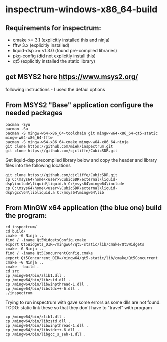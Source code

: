 # inspectrum-windows-x86_64-build

## Requirements for inspectrum:
* cmake >= 3.1 (explicitly installed this and ninja)
* fftw 3.x	(explicitly installed)
* liquid-dsp >= v1.3.0 (found pre-compiled libraries)
* pkg-config (did not explicitly install this)
* qt5 (explicitly installed the static library)


## get MSYS2 here https://www.msys2.org/
following instructions - I used the defaul options

## From MSYS2 "Base" application configure the needed packages

```
pacman -Syu
pacman -Su
pacman -S mingw-w64-x86_64-toolchain git mingw-w64-x86_64-qt5-static mingw-w64-x86_64-fftw
pacman -S mingw-w64-x86_64-cmake mingw-w64-x86_64-ninja
git clone https://github.com/miek/inspectrum.git
git clone https://github.com/cjcliffe/CubicSDR.git
```

Get liquid-dsp precomplied library below and copy the header and library files into the following locations

```
git clone https://github.com/cjcliffe/CubicSDR.git
cp C:\msys64\home\<user>\CubicSDR\external\liquid-dsp\include\liquid\liquid.h C:\msys64\mingw64\include
cp C:\msys64\home\<user>\CubicSDR\external\liquid-dsp\gcc\64\libliquid.a C:\msys64\mingw64\lib
```


## From MinGW x64 application (the blue one) build the program:

```
cd inspectrum/
cd build/
cmake -G Ninja ..
find / -iname Qt5WidgetsConfig.cmake
export Qt5Widgets_DIR=/mingw64/qt5-static/lib/cmake/Qt5Widgets
cmake -G Ninja ..
find / -iname Qt5ConcurrentConfig.cmake
export Qt5Concurrent_DIR=/mingw64/qt5-static/lib/cmake/Qt5Concurrent
cmake -G Ninja ..
cmake --build .
cd src
cp /mingw64/bin/zlib1.dll .
cp /mingw64/bin/libzstd.dll .
cp /mingw64/bin/libwinpthread-1.dll .
cp /mingw64/bin/libstdc++-6.dll .
./inspectrum
```

Trying to run inspectrum with gave some errors as some dlls are not found. TODO: static link these so that they don't have to "travel" with program

```
cp /mingw64/bin/zlib1.dll .
cp /mingw64/bin/libzstd.dll .
cp /mingw64/bin/libwinpthread-1.dll .
cp /mingw64/bin/libstdc++-6.dll .
cp /mingw64/bin/libgcc_s_seh-1.dll .
```

